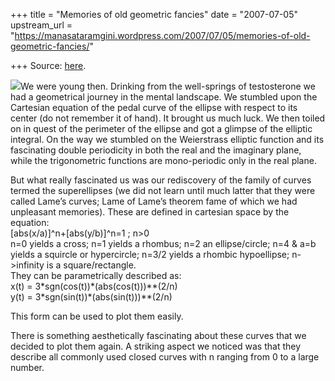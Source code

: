 +++
title = "Memories of old geometric fancies"
date = "2007-07-05"
upstream_url = "https://manasataramgini.wordpress.com/2007/07/05/memories-of-old-geometric-fancies/"

+++
Source: [here](https://manasataramgini.wordpress.com/2007/07/05/memories-of-old-geometric-fancies/).

[![](https://i1.wp.com/bp1.blogger.com/_ZhvcTTaaD_4/RoxRIe2Ko6I/AAAAAAAAALk/fjfcUfQPpX4/s320/superellipse.png)](http://bp1.blogger.com/_ZhvcTTaaD_4/RoxRIe2Ko6I/AAAAAAAAALk/fjfcUfQPpX4/s1600-h/superellipse.png)We
were young then. Drinking from the well-springs of testosterone we had a
geometrical journey in the mental landscape. We stumbled upon the
Cartesian equation of the pedal curve of the ellipse with respect to its
center (do not remember it of hand). It brought us much luck. We then
toiled on in quest of the perimeter of the ellipse and got a glimpse of
the elliptic integral. On the way we stumbled on the Weierstrass
elliptic function and its fascinating double periodicity in both the
real and the imaginary plane, while the trigonometric functions are
mono-periodic only in the real plane.

But what really fascinated us was our rediscovery of the family of
curves termed the superellipses (we did not learn until much latter that
they were called Lame’s curves; Lame of Lame’s theorem fame of which we
had unpleasant memories). These are defined in cartesian space by the
equation:  
\[abs(x/a)\]^n+\[abs(y/b)\]^n=1 ; n>0  
n=0 yields a cross; n=1 yields a rhombus; n=2 an ellipse/circle; n=4 &
a=b yields a squircle or hypercircle; n=3/2 yields a rhombic
hypoellipse; n->infinity is a square/rectangle.  
They can be parametrically described as:  
x(t) = 3\*sgn(cos(t))\*(abs(cos(t)))\*\*(2/n)  
y(t) = 3\*sgn(sin(t))\*(abs(sin(t)))\*\*(2/n)

This form can be used to plot them easily.

There is something aesthetically fascinating about these curves that we
decided to plot them again. A striking aspect we noticed was that they
describe all commonly used closed curves with n ranging from 0 to a
large number.  

